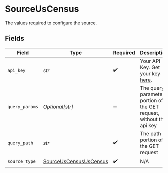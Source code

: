 # SourceUsCensus

The values required to configure the source.


## Fields

| Field                                                                                                               | Type                                                                                                                | Required                                                                                                            | Description                                                                                                         | Example                                                                                                             |
| ------------------------------------------------------------------------------------------------------------------- | ------------------------------------------------------------------------------------------------------------------- | ------------------------------------------------------------------------------------------------------------------- | ------------------------------------------------------------------------------------------------------------------- | ------------------------------------------------------------------------------------------------------------------- |
| `api_key`                                                                                                           | *str*                                                                                                               | :heavy_check_mark:                                                                                                  | Your API Key. Get your key <a href="https://api.census.gov/data/key_signup.html">here</a>.                          |                                                                                                                     |
| `query_params`                                                                                                      | *Optional[str]*                                                                                                     | :heavy_minus_sign:                                                                                                  | The query parameters portion of the GET request, without the api key                                                | get=NAME,NAICS2017_LABEL,LFO_LABEL,EMPSZES_LABEL,ESTAB,PAYANN,PAYQTR1,EMP&for=us:*&NAICS2017=72&LFO=001&EMPSZES=001 |
| `query_path`                                                                                                        | *str*                                                                                                               | :heavy_check_mark:                                                                                                  | The path portion of the GET request                                                                                 | data/2019/cbp                                                                                                       |
| `source_type`                                                                                                       | [SourceUsCensusUsCensus](../../models/shared/sourceuscensususcensus.md)                                             | :heavy_check_mark:                                                                                                  | N/A                                                                                                                 |                                                                                                                     |